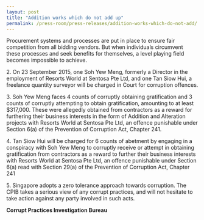 ```yaml
---
layout: post
title: "Addition works which do not add up"
permalink: /press-room/press-releases/addition-works-which-do-not-add/
---
```

Procurement systems and processes are put in place to ensure fair competition from all bidding vendors. But when individuals circumvent these processes and seek benefits for themselves, a level playing field becomes impossible to achieve.

2\.       On 23 September 2015, one Soh Yew Meng, formerly a Director in the employment of Resorts World at Sentosa Pte Ltd, and one Tan Siow Hui, a freelance quantity surveyor will be charged in Court for corruption offences.

3\.       Soh Yew Meng faces 4 counts of corruptly obtaining gratification and 3 counts of corruptly attempting to obtain gratification, amounting to at least $317,000. These were allegedly obtained from contractors as a reward for furthering their business interests in the form of Addition and Alteration projects with Resorts World at Sentosa Pte Ltd, an offence punishable under Section 6(a) of the Prevention of Corruption Act, Chapter 241.

4\.       Tan Siow Hui will be charged for 6 counts of abetment by engaging in a conspiracy with Soh Yew Meng to corruptly receive or attempt in obtaining gratification from contractors as a reward to further their business interests with Resorts World at Sentosa Pte Ltd, an offence punishable under Section 6(a) read with Section 29(a) of the Prevention of Corruption Act, Chapter 241

5\.       Singapore adopts a zero tolerance approach towards corruption. The CPIB takes a serious view of any corrupt practices, and will not hesitate to take action against any party involved in such acts.

**Corrupt Practices Investigation Bureau**
